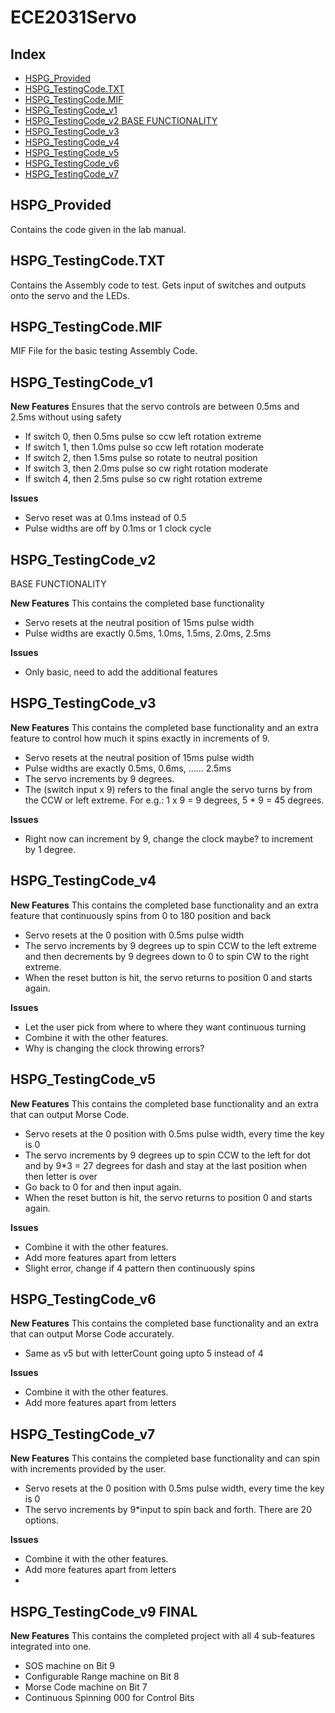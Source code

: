 # ECE2031Servo

## Index
- [HSPG_Provided](#HSPG_Provided)
- [HSPG_TestingCode.TXT](#HSPG_TestingCode.TXT)
- [HSPG_TestingCode.MIF](HSPG_TestingCode.MIF)
- [HSPG_TestingCode_v1](#HSPG_TestingCode_v1)
- [HSPG_TestingCode_v2 BASE FUNCTIONALITY](#HSPG_TestingCode_v2)
- [HSPG_TestingCode_v3](#HSPG_TestingCode_v3)
- [HSPG_TestingCode_v4](#HSPG_TestingCode_v4)
- [HSPG_TestingCode_v5](#HSPG_TestingCode_v5)
- [HSPG_TestingCode_v6](#HSPG_TestingCode_v6)
- [HSPG_TestingCode_v7](#HSPG_TestingCode_v7)
 



## HSPG_Provided
Contains the code given in the lab manual.

## HSPG_TestingCode.TXT
Contains the Assembly code to test. Gets input of switches and outputs onto the servo and the LEDs.

## HSPG_TestingCode.MIF
MIF File for the basic testing Assembly Code.

## HSPG_TestingCode_v1

**New Features**
Ensures that the servo controls are between 0.5ms and 2.5ms without using safety

- If switch 0, then 0.5ms pulse so ccw left rotation extreme
- If switch 1, then 1.0ms pulse so ccw left rotation moderate
- If switch 2, then 1.5ms pulse so rotate to neutral position
- If switch 3, then 2.0ms pulse so cw right rotation moderate
- If switch 4, then 2.5ms pulse so cw right rotation extreme

**Issues**

- Servo reset was at 0.1ms instead of 0.5
- Pulse widths are off by 0.1ms or 1 clock cycle

## HSPG_TestingCode_v2 
BASE FUNCTIONALITY

**New Features**
This contains the completed base functionality

- Servo resets at the neutral position of 15ms pulse width
- Pulse widths are exactly 0.5ms, 1.0ms, 1.5ms, 2.0ms, 2.5ms

**Issues**

- Only basic, need to add the additional features


 ## HSPG_TestingCode_v3 

**New Features**
This contains the completed base functionality and an extra feature to control how much it spins exactly in increments of 9.

- Servo resets at the neutral position of 15ms pulse width
- Pulse widths are exactly 0.5ms, 0.6ms, ...... 2.5ms
- The servo increments by 9 degrees.
- The (switch input x 9) refers to the final angle the servo turns by from the CCW or left extreme. For e.g.: 1 x 9 = 9 degrees, 5 * 9 = 45 degrees.

**Issues**

- Right now can increment by 9, change the clock maybe? to increment by 1 degree.


## HSPG_TestingCode_v4 

**New Features**
This contains the completed base functionality and an extra feature that continuously spins from 0 to 180 position and back

- Servo resets at the 0 position with 0.5ms pulse width
- The servo increments by 9 degrees up to spin CCW to the left extreme and then decrements by 9 degrees down to 0 to spin CW to the right extreme.
- When the reset button is hit, the servo returns to position 0 and starts again.

**Issues**

- Let the user pick from where to where they want continuous turning
- Combine it with the other features.
- Why is changing the clock throwing errors?


## HSPG_TestingCode_v5 

**New Features**
This contains the completed base functionality and an extra that can output Morse Code.

- Servo resets at the 0 position with 0.5ms pulse width, every time the key is 0
- The servo increments by 9 degrees up to spin CCW to the left for dot and by 9*3 = 27 degrees for dash and stay at the last position when then letter is over
- Go back to 0 for and then input again. 
- When the reset button is hit, the servo returns to position 0 and starts again.

**Issues**

- Combine it with the other features.
- Add more features apart from letters
- Slight error, change if 4 pattern then continuously spins


## HSPG_TestingCode_v6 

**New Features**
This contains the completed base functionality and an extra that can output Morse Code accurately.

- Same as v5 but with letterCount going upto 5 instead of 4

**Issues**

- Combine it with the other features.
- Add more features apart from letters


## HSPG_TestingCode_v7 

**New Features**
This contains the completed base functionality and can spin with increments provided by the user.

- Servo resets at the 0 position with 0.5ms pulse width, every time the key is 0
- The servo increments by 9*input to spin back and forth. There are 20 options.

**Issues**

- Combine it with the other features.
- Add more features apart from letters
- 

## HSPG_TestingCode_v9 FINAL 

**New Features**
This contains the completed project with all 4 sub-features integrated into one. 

-  SOS machine on Bit 9
-  Configurable Range machine on Bit 8
-  Morse Code machine on Bit 7
-  Continuous Spinning 000 for Control Bits
    

